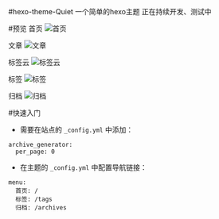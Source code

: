#hexo-theme-Quiet
一个简单的hexo主题
正在持续开发、测试中

#预览
首页
![首页](https://raw.githubusercontent.com/geekwen/hexo-theme-Quiet/master/source/images/preview/blog.jpg)

文章
![文章](https://raw.githubusercontent.com/geekwen/hexo-theme-Quiet/master/source/images/preview/article.jpg)

标签云
![标签云](https://raw.githubusercontent.com/geekwen/hexo-theme-Quiet/master/source/images/preview/tag-cloud.jpg)

标签
![标签](https://raw.githubusercontent.com/geekwen/hexo-theme-Quiet/master/source/images/preview/tag.jpg)

归档
![归档](https://raw.githubusercontent.com/geekwen/hexo-theme-Quiet/master/source/images/preview/archive.jpg)

#快速入门
- 需要在站点的 `_config.yml` 中添加：
```
archive_generator:
  per_page: 0
```
- 在主题的 `_config.yml` 中配置导航链接：
```
menu:
  首页: /
  标签: /tags
  归档: /archives
```